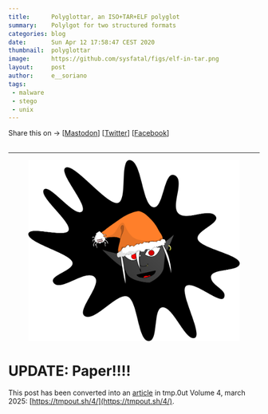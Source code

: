 ```yaml
---
title:      Polyglottar, an ISO+TAR+ELF polyglot
summary:    Polylgot for two structured formats
categories: blog
date:       Sun Apr 12 17:58:47 CEST 2020
thumbnail:  polyglottar
image:      https://github.com/sysfatal/figs/elf-in-tar.png
layout:     post
author:     e__soriano
tags:
 - malware
 - stego
 - unix
---
```


<div class="share-page">
    Share this on &rarr;
    [<a title="Share on Mastodon" href="https://tootpick.org/#text=Check%20out%20https://sysfatal.github.io{{  page.url }}%20by%20@esoriano@social.linux.pizza">Mastodon</a>]
    [<a href="https://twitter.com/intent/tweet?text={{ page.title }}&url={{ site.url }}{{ page.url }}&via=e__soriano&related=e__soriano" rel="nofollow" target="_blank" title="Share on Twitter">Twitter</a>]
    [<a href="https://facebook.com/sharer.php?u={{ site.url }}{{ page.url }}" rel="nofollow" target="_blank" title="Share on Facebook">Facebook</a>]
</div>
<br>

___

<center>
<figure class="image">
  <img src="figs/elf-in-tar.png">
</figure>
</center>


# UPDATE: Paper!!!!

This post has been converted into an [article](https://tmpout.sh/4/16.html) in tmp.0ut Volume 4, march 2025: [https://tmpout.sh/4/](https://tmpout.sh/4/).
